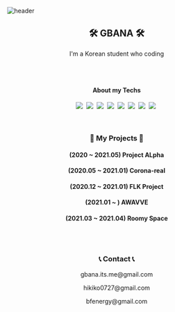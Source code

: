 ![header](https://capsule-render.vercel.app/api?type=soft&color=auto&height=150&section=header&text=GBANA&fontSize=70&animation=twinkling)

<h2 align="center">🛠  GBANA 🛠</h2>

<p align="center">I'm a Korean student who coding</p>
<br/>
<br/>

<h4 align="center">About my Techs</h4>

<p align="center">
  <img src="https://img.shields.io/badge/Java-007396?style=flat-square&logo=Java&logoColor=white"/></a>&nbsp 
  <img src="https://img.shields.io/badge/JavaScript-F7DF1E?style=flat-square&logo=JavaScript&logoColor=white"/></a>&nbsp 
  <img src="https://img.shields.io/badge/React-61DAFB?style=flat-square&logo=React&logoColor=white"/></a>&nbsp 
  <img src="https://img.shields.io/badge/HTML5-E34F26?style=flat-square&logo=HTML5&logoColor=white"/></a>&nbsp 
  <img src="https://img.shields.io/badge/css-1572B6?style=flat-square&logo=css3&logoColor=white"/></a>&nbsp 
  <img src="https://img.shields.io/badge/C++-00599C?style=flat-square&logo=C%2B%2B&logoColor=white"/></a>&nbsp 
  <img src="https://img.shields.io/badge/C-A8B9CC?style=flat-square&logo=C&logoColor=white"/></a>&nbsp 
  <img src="https://img.shields.io/badge/Mysql-E6B91E?style=flat-square&logo=MySql&logoColor=white"/></a>&nbsp 
</p>


<br>
  <h3 align="center"> 🏬  My Projects 🏬 </h3>
  <h4 align="center">(2020    ~ 2021.05) Project ALpha </h4>
  <h4 align="center">(2020.05 ~ 2021.01) Corona-real </h4>
  <h4 align="center">(2020.12 ~ 2021.01) FLK Project </h4>
  <h4 align="center">(2021.01 ~        ) AWAVVE </h4>
  <h4 align="center">(2021.03 ~ 2021.04) Roomy Space </h4>
</br>

<br>
  <h3 align="center">📞 Contact 📞</h3>
  <p align="center">gbana.its.me@gmail.com</p>
  <p align="center">hikiko0727@gmail.com</p>
  <p align="center">bfenergy@gmail.com</p>
